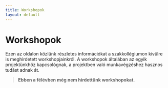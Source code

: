 ```yaml
---
title: Workshopok
layout: default
---
```


# Workshopok

Ezen az oldalon közlünk részletes információkat a szakkollégiumon kivülre is meghirdetett workshopjainkról. A workshopok általában az egyik projektünkhöz kapcsológnak, a projektben való munkavégzéshez hasznos tudást adnak át.

> **Ebben a félévben még nem hirdettünk workshopokat.**
